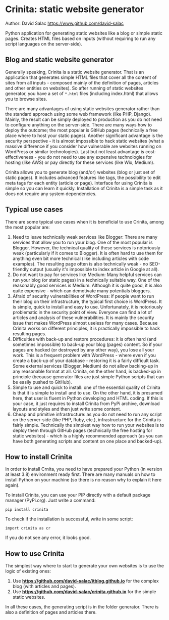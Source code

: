 # Crinita: static website generator
Author: David Salac <https://www.github.com/david-salac>

Python application for generating static websites like a blog or
simple static pages. Creates HTML files based on inputs (without
requiring to run any script languages on the server-side).

## Blog and static website generator
Generally speaking, Crinita is a static website generator. That is
an application that generates simple HTML files that cover all the
content of sites from all inputs - composed mainly of the
definition of pages, articles and other entities on websites).
So after running of static websites generator, you have a set of
`*.html` files (including index.html) that allows you to browse sites.

There are many advantages of using static websites generator rather
than the standard approach using some web framework (like PHP,
Django). Mainly, the result can be simply deployed to production
as you do not need to configure anything on the server-side. There
are many ways how to deploy the outcome; the most popular is
GitHub pages (technically a free place where to host your static
pages). Another significant advantage is the security perspective - it
is almost impossible to hack static websites (what a massive
difference if you consider how vulnerable are websites running on
WordPress or similar technologies). Last but not least advantage is
cost-effectiveness - you do not need to use any expensive technologies
for hosting (like AWS) or pay directly for these services (like Wix,
Medium). 

Crinita allows you to generate blog (and/or) websites (blog
or just set of static pages). It includes advanced features like
tags, the possibility to edit meta tags for each entity (article
or page). Interface for using Crinita is simple so you can learn
it quickly. Installation of Crinita is a simple task as it does not
require any system dependencies.

## Typical use cases
There are some typical use cases when it is beneficial to use Crinita,
among the most popular are:
1. Need to leave technically weak services like Blogger: There are many
services that allow you to run your blog. One of the most popular is
Blogger. However, the technical quality of these services is notoriously
weak (particularly if it comes to Blogger). It is often hard to use them
for anything even bit more technical (like including articles with
code examples). The resulting page often is also technically weak - no
SEO-friendly output (usually it's impossible to index article in Google
at all).
2. Do not want to pay for services like Medium: Many helpful services
can run your blog (or static pages) in a technically suitable way. One
of the reasonably good services is Medium. Although it is quite good,
it is also quite expensive - which can demotivate many potentials bloggers.
3. Afraid of security vulnerabilities of WordPress: if people want to
run their blog on their infrastructure, the typical first choice is
WordPress. It is simple, quick to install and easy to use. Unfortunately,
it is notoriously problematic in the security point of view. Everyone can
find a lot of articles and analysis of these vulnerabilities. It is
mainly the security issue that makes WordPress almost useless for many
cases. Because Crinita works on different principles, it is practically
impossible to hack resulting pages.
4. Difficulties with back-up and restore procedures: it is often hard
(and sometimes impossible) to back-up your blog (pages) content. So if
your pages are hacked (or destroyed by any other way), you lose all your
work. This is a frequent problem with WordPress - where even if you create
a back-up of your database - restoring it is a fairly difficult task.
Some external services (Blogger, Medium) do not allow backing-up in any
reasonable format at all. Crinita, on the other hand, is backed-up in
principle (because generator files are just simple Python scripts that
can be easily pushed to GitHub).
5. Simple to use and quick to install: one of the essential quality of
Crinita is that it is simple to install and to use. On the other hand,
it is presumed here, that user is fluent in Python developing and HTML
coding. If this is your case, it just requires to install Crinita from
PyPi archive, download layouts and styles and then just write some content.
6. Cheap and primitive infrastructure: as you do not need to run any script
on the server-side (like PHP, Ruby, etc.), infrastructure for the Crinita
is fairly simple. Technically the simplest way how to run your websites
is to deploy them through GitHub pages (technically the free hosting
for static websites) - which is a highly recommended approach (as you
can have both generating scripts and content on one place and backed-up).

## How to install Crinita
In order to install Crnita, you need to have prepared your Python (in
version at least 3.8) environment ready first. There are many manuals
on how to install Python on your machine (so there is no reason why
to explain it here again).

To install Crinita, you can use your PIP
directly with a default package manager (PyPi.org). Just write
a command:
```
pip install crinita
```
To check if the installation is successful, write in some script:
```
import crinita as cr
```
If you do not see any error, it looks good.

## How to use Crinita
The simplest way where to start to generate your own websites
is to use the logic of existing ones:
1. Use **https://github.com/david-salac/itblog.github.io** for the
complex blog (with articles and pages).
2. Use **https://github.com/david-salac/crinita.github.io** for the
simple static websites.

In all these cases, the generating script is in the folder generator.
There is also a definition of pages and articles there.
